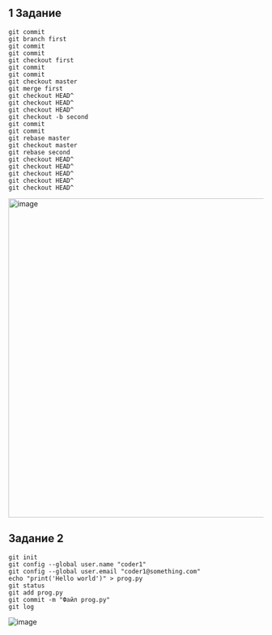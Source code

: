 ## 1 Задание

```
git commit
git branch first
git commit
git commit
git checkout first
git commit
git commit
git checkout master
git merge first
git checkout HEAD^
git checkout HEAD^
git checkout HEAD^
git checkout -b second
git commit
git commit
git rebase master
git checkout master
git rebase second
git checkout HEAD^
git checkout HEAD^
git checkout HEAD^
git checkout HEAD^
git checkout HEAD^
```

<img width="631" alt="image" src="https://github.com/user-attachments/assets/7a505cab-56a9-4351-a975-a588530e1591">

## Задание 2

```
git init
git config --global user.name "coder1"
git config --global user.email "coder1@something.com"
echo "print('Hello world')" > prog.py
git status
git add prog.py
git commit -m "Файл prog.py"
git log
```

![image](https://github.com/user-attachments/assets/c7cf1a8b-dc33-4627-ab2a-958b2221dbb7)


